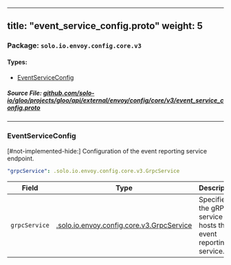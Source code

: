
---
title: "event_service_config.proto"
weight: 5
---

<!-- Code generated by solo-kit. DO NOT EDIT. -->


### Package: `solo.io.envoy.config.core.v3` 
#### Types:


- [EventServiceConfig](#eventserviceconfig)
  



##### Source File: [github.com/solo-io/gloo/projects/gloo/api/external/envoy/config/core/v3/event_service_config.proto](https://github.com/solo-io/gloo/blob/master/projects/gloo/api/external/envoy/config/core/v3/event_service_config.proto)





---
### EventServiceConfig

 
[#not-implemented-hide:]
Configuration of the event reporting service endpoint.

```yaml
"grpcService": .solo.io.envoy.config.core.v3.GrpcService

```

| Field | Type | Description |
| ----- | ---- | ----------- | 
| `grpcService` | [.solo.io.envoy.config.core.v3.GrpcService](../grpc_service.proto.sk/#grpcservice) | Specifies the gRPC service that hosts the event reporting service. |





<!-- Start of HubSpot Embed Code -->
<script type="text/javascript" id="hs-script-loader" async defer src="//js.hs-scripts.com/5130874.js"></script>
<!-- End of HubSpot Embed Code -->
